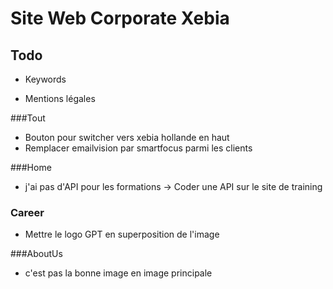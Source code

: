 Site Web Corporate Xebia
===

Todo
---
  * Keywords

  * Mentions légales




###Tout

   * Bouton pour switcher vers xebia hollande en haut
   * Remplacer emailvision par smartfocus parmi les clients

###Home

   * j'ai pas d'API pour les formations -> Coder une API sur le site de training


### Career
 * Mettre le logo GPT en superposition de l'image

###AboutUs

 * c'est pas la bonne image en image principale






